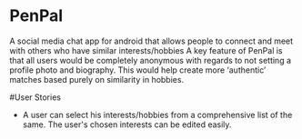 # PenPal
A social media chat app for android that allows people to connect and meet with others who have similar interests/hobbies
A key feature of PenPal is that all users would be completely anonymous with regards to not setting a profile photo and biography. This would help create more ‘authentic’ matches based purely on similarity in hobbies. 

#User Stories
- A user can select his interests/hobbies from a comprehensive list of the same. The user's chosen interests can be edited easily.
